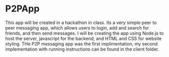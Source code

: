 # P2PApp

This app will be created in a hackathon in class. Its a very simple peer to peer messaging app, which allows users to login, add and search for friends, and then send messages. I will be creating the app using Node.js to host the server, javascript for the backend, and HTML and CSS for website styling. THe P2P messaging app was the first implimentation, my second implementation with running instructions can be found in the client folder.
